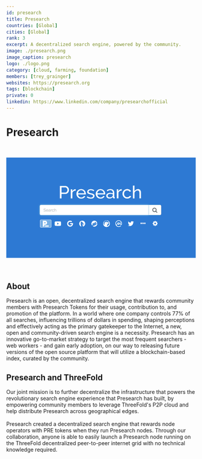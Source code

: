 ```yaml
---
id: presearch
title: Presearch
countries: [Global]
cities: [Global]
rank: 3
excerpt: A decentralized search engine, powered by the community.
image: ./presearch.png
image_caption: presearch
logo: ./logo.png
category: [cloud, farming, foundation]
members: [trey_grainger]
websites: https://presearch.org
tags: [blockchain]
private: 0
linkedin: https://www.linkedin.com/company/presearchofficial
---
```


# Presearch

<br/>

![presearch](./presearch1.png)

<br/>

## About

Presearch is an open, decentralized search engine that rewards community members with Presearch Tokens for their usage, contribution to, and promotion of the platform. In a world where one company controls 77% of all searches, influencing trillions of dollars in spending, shaping perceptions and effectively acting as the primary gatekeeper to the Internet, a new, open and community-driven search engine is a necessity. Presearch has an innovative go-to-market strategy to target the most frequent searchers - web workers - and gain early adoption, on our way to releasing future versions of the open source platform that will utilize a blockchain-based index, curated by the community.

## Presearch and ThreeFold

Our joint mission is to further decentralize the infrastructure that powers the revolutionary search engine experience that Presearch has built, by empowering community members to leverage ThreeFold's P2P cloud and help distribute Presearch across geographical edges.
<br/>
<br/>
Presearch created a decentralized search engine that rewards node operators with PRE tokens when they run Presearch nodes. Through our collaboration, anyone is able to easily launch a Presearch node running on the ThreeFold decentralized peer-to-peer internet grid with no technical knowledge required. 